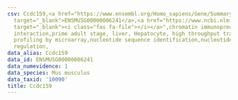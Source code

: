```yaml
---
csv: Ccdc159,<a href="https://www.ensembl.org/Homo_sapiens/Gene/Summary?db=core;g=ENSMUSG00000006241"
  target="_blank">ENSMUSG00000006241</a>,<a href="https://www.ncbi.nlm.nih.gov/pubmed/23834426"
  target="_blank"><i class="fas fa-file"></i></a>",chromatin immunoprecipitation assay,direct
  interaction,prime adult stage, liver, Hepatocyte, high throughput transcription
  profiling by microarray,nucleotide sequence identification,nucleotide sequence identification,transcriptional
  regulation,
data_alias: Ccdc159
data_id: ENSMUSG00000006241
data_numevidence: 1
data_species: Mus musculus
data_taxid: '10090'
title: Ccdc159
---
```

